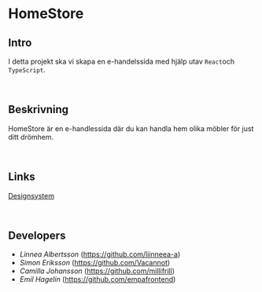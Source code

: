 # HomeStore

## Intro
I detta projekt ska vi skapa en e-handelssida med hjälp utav `React`och `TypeScript`. 

<br>

## Beskrivning
HomeStore är en e-handlessida där du kan handla hem olika möbler för just ditt drömhem. 

<br>

## Links
[Designsystem](https://mui.com/)

<br>

## Developers 
* *Linnea Albertsson* (https://github.com/liinneea-a)
* *Simon Eriksson* (https://github.com/Vacannot)
* *Camilla Johansson* (https://github.com/millifrill)
* *Emil Hagelin* (https://github.com/empafrontend)